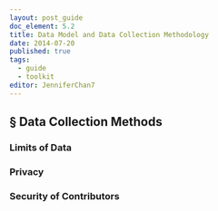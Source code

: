 ```yaml
---
layout: post_guide
doc_element: 5.2
title: Data Model and Data Collection Methodology
date: 2014-07-20
published: true
tags:
  - guide
  - toolkit
editor: JenniferChan7
---
```



## &sect; Data Collection Methods

### Limits of Data

### Privacy

### Security of Contributors
